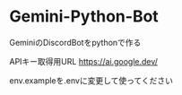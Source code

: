 # Gemini-Python-Bot
GeminiのDiscordBotをpythonで作る

APIキー取得用URL https://ai.google.dev/

env.exampleを.envに変更して使ってください
